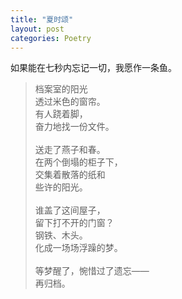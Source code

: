 ```yaml
---
title: "夏时颂"
layout: post
categories: Poetry
---
```


如果能在七秒内忘记一切，我愿作一条鱼。

>档案室的阳光<br>透过米色的窗帘。<br>有人跷着脚，<br>奋力地找一份文件。<br><br>送走了燕子和春。<br>在两个倒塌的柜子下，<br>交集着散落的纸和<br>些许的阳光。<br><br>谁盖了这间屋子，<br>留下打不开的门窗？<br>钢铁、木头。<br>化成一场场浮躁的梦。<br><br>等梦醒了，惋惜过了遗忘——<br>再归档。

